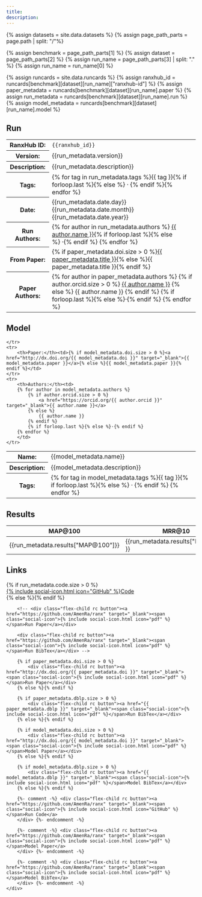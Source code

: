 ```yaml
---
title:
description:
---
```


{% assign datasets = site.data.datasets %}
{% assign page_path_parts = page.path | split: "/"%}

{% assign benchmark = page_path_parts[1] %}
{% assign dataset = page_path_parts[2] %}
{% assign run_name = page_path_parts[3] | split: "." %}
{% assign run_name = run_name[0] %}

{% assign runcards = site.data.runcards %}
{% assign ranxhub_id = runcards[benchmark][dataset][run_name]["ranxhub-id"] %}
{% assign paper_metadata = runcards[benchmark][dataset][run_name].paper %}
{% assign run_metadata = runcards[benchmark][dataset][run_name].run %}
{% assign model_metadata = runcards[benchmark][dataset][run_name].model %}


<div>
<h2 class="rc section-title">Run</h2>
<table class="rc table"> 
    <tr>
        <th>RanxHub ID:</th><td><code class="inline-code">{{ranxhub_id}}</code></td>
    </tr>
    <tr>
        <th>Version:</th><td>{{run_metadata.version}}</td>
    </tr>
    <tr>
        <th>Description:</th><td>{{run_metadata.description}}</td>
    </tr>
    <tr>
        <th>Tags:</th><td>{% for tag in run_metadata.tags %}{{ tag }}{% if forloop.last %}{% else %} · {% endif %}{% endfor %}</td>
    </tr>
    <tr>
        <th>Date:</th><td>{{run_metadata.date.day}} {{run_metadata.date.month}} {{run_metadata.date.year}}</td>
    </tr>
    <tr>
        <th>Run Authors:</th><td>{% for author in run_metadata.authors %}
            <a href="https://orcid.org/{{ author.orcid }}" target="_blank">{{ author.name }}</a>{% if forloop.last %}{% else %}&nbsp;·{% endif %}
        {% endfor %}</td>
    </tr>
    <!-- <tr>
        <th>Team:</th><td><a href="https://ikr3.disco.unimib.it" target="_blank">IKR3</a></td>
    </tr> -->
    <tr>
        <th>From Paper:</th><td>{% if paper_metadata.doi.size > 0 %}<a href="http://dx.doi.org/{{ paper_metadata.doi }}" target="_blank">{{ paper_metadata.title }}</a>{% else %}{{ paper_metadata.title }}{% endif %}</td>
    </tr>
    <tr>
        <th>Paper Authors:</th><td>
        {% for author in paper_metadata.authors %}
            {% if author.orcid.size > 0 %}
                <a href="https://orcid.org/{{ author.orcid }}" target="_blank">{{ author.name }}</a>
            {% else %}
                {{ author.name }}
            {% endif %}
            {% if forloop.last %}{% else %}·{% endif %}
        {% endfor %}
        </td>
    </tr>
</table>
</div>

<div>
<h2 class="rc section-title">Model</h2>
<table class="rc table"> 
    <tr>
        <th>Name:</th><td>{{model_metadata.name}}</td>
    </tr>
    <tr>
        <th>Description:</th><td>{{model_metadata.description}}</td>
    </tr>
    <tr>
        <th>Tags:</th><td>{% for tag in model_metadata.tags %}{{ tag }}{% if forloop.last %}{% else %} · {% endif %}
        {% endfor %}</td>
        
    </tr>
    <tr>
        <th>Paper:</th><td>{% if model_metadata.doi.size > 0 %}<a href="http://dx.doi.org/{{ model_metadata.doi }}" target="_blank">{{ model_metadata.paper }}</a>{% else %}{{ model_metadata.paper }}{% endif %}</td>
    </tr>
    <tr>
        <th>Authors:</th><td>
        {% for author in model_metadata.authors %}
            {% if author.orcid.size > 0 %}
                <a href="https://orcid.org/{{ author.orcid }}" target="_blank">{{ author.name }}</a>
            {% else %}
                {{ author.name }}
            {% endif %}
            {% if forloop.last %}{% else %}·{% endif %}
        {% endfor %}
        </td>
    </tr>
</table>
</div>

<div>
<h2 class="rc section-title">Results</h2>
<table class="rc metrics-table">
    <thead>
        <tr>
            <th class="metric">MAP@100</th>
            <th class="metric">MRR@10</th>
            <th class="metric">MRR@100</th>
            <th class="metric">NDCG@10</th>
            <th class="metric">NDCG@100</th>
        </tr>        
    </thead>
    <tbody>
        <tr>
            <td class="metric-score">{{run_metadata.results["MAP@100"]}}</td>
            <td class="metric-score">{{run_metadata.results["MRR@10"] }}</td>
            <td class="metric-score">{{run_metadata.results["MRR@100"]}}</td>
            <td class="metric-score">{{run_metadata.results["NDCG@10"]}}</td>
            <td class="metric-score">{{run_metadata.results["NDCG@100"]}}</td>
        </tr>
    </tbody>
</table>
</div>


<div>
<h2 class="rc section-title">Links</h2>
    <div class="flex-container">
        {% if run_metadata.code.size > 0 %}
            <div class="flex-child rc button"><a href="{{ run_metadata.code }}" target="_blank"><span class="social-icon">{% include social-icon.html icon="GitHub" %}</span>Code</a></div>
        {% else %}{% endif %}

        <!-- <div class="flex-child rc button"><a href="https://github.com/AmenRa/ranx" target="_blank"><span class="social-icon">{% include social-icon.html icon="pdf" %}</span>Run Paper</a></div>
        
        <div class="flex-child rc button"><a href="https://github.com/AmenRa/ranx" target="_blank"><span class="social-icon">{% include social-icon.html icon="pdf" %}</span>Run BibTex</a></div> -->

        {% if paper_metadata.doi.size > 0 %}
            <div class="flex-child rc button"><a href="http://dx.doi.org/{{ paper_metadata.doi }}" target="_blank"><span class="social-icon">{% include social-icon.html icon="pdf" %}</span>Run Paper</a></div>
        {% else %}{% endif %}

        {% if paper_metadata.dblp.size > 0 %}
            <div class="flex-child rc button"><a href="{{ paper_metadata.dblp }}" target="_blank"><span class="social-icon">{% include social-icon.html icon="pdf" %}</span>Run BibTex</a></div>
        {% else %}{% endif %}

        {% if model_metadata.doi.size > 0 %}
            <div class="flex-child rc button"><a href="http://dx.doi.org/{{ model_metadata.doi }}" target="_blank"><span class="social-icon">{% include social-icon.html icon="pdf" %}</span>Model Paper</a></div>
        {% else %}{% endif %}

        {% if model_metadata.dblp.size > 0 %}
            <div class="flex-child rc button"><a href="{{ model_metadata.dblp }}" target="_blank"><span class="social-icon">{% include social-icon.html icon="pdf" %}</span>Model BibTex</a></div>
        {% else %}{% endif %}

        {%- comment -%} <div class="flex-child rc button"><a href="https://github.com/AmenRa/ranx" target="_blank"><span class="social-icon">{% include social-icon.html icon="GitHub" %}</span>Run Code</a>
        </div> {%- endcomment -%}

        {%- comment -%} <div class="flex-child rc button"><a href="https://github.com/AmenRa/ranx" target="_blank"><span class="social-icon">{% include social-icon.html icon="pdf" %}</span>Model Paper</a>
        </div> {%- endcomment -%}

        {%- comment -%} <div class="flex-child rc button"><a href="https://github.com/AmenRa/ranx" target="_blank"><span class="social-icon">{% include social-icon.html icon="pdf" %}</span>Model BibTex</a>
        </div> {%- endcomment -%}
    </div>
</div>